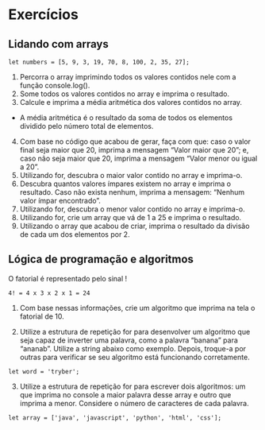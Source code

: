 # Exercícios

## Lidando com arrays

```
let numbers = [5, 9, 3, 19, 70, 8, 100, 2, 35, 27];
```

1. Percorra o array imprimindo todos os valores contidos nele com a função console.log().
2. Some todos os valores contidos no array e imprima o resultado.
3. Calcule e imprima a média aritmética dos valores contidos no array.
* A média aritmética é o resultado da soma de todos os elementos dividido pelo número total de elementos.
4. Com base no código que acabou de gerar, faça com que: caso o valor final seja maior que 20, imprima a mensagem “Valor maior que 20”; e, caso não seja maior que 20, imprima a mensagem “Valor menor ou igual a 20”.
5. Utilizando for, descubra o maior valor contido no array e imprima-o.
6. Descubra quantos valores ímpares existem no array e imprima o resultado. Caso não exista nenhum, imprima a mensagem: “Nenhum valor ímpar encontrado”.
7. Utilizando for, descubra o menor valor contido no array e imprima-o.
8. Utilizando for, crie um array que vá de 1 a 25 e imprima o resultado.
9. Utilizando o array que acabou de criar, imprima o resultado da divisão de cada um dos elementos por 2.

## Lógica de programação e algoritmos

O fatorial é representado pelo sinal !
```
4! = 4 x 3 x 2 x 1 = 24
```
1. Com base nessas informações, crie um algoritmo que imprima na tela o fatorial de 10.

2. Utilize a estrutura de repetição for para desenvolver um algoritmo que seja capaz de inverter uma palavra, como a palavra “banana” para “ananab”. Utilize a string abaixo como exemplo. Depois, troque-a por outras para verificar se seu algoritmo está funcionando corretamente.
```
let word = 'tryber';
```
3. Utilize a estrutura de repetição for para escrever dois algoritmos: um que imprima no console a maior palavra desse array e outro que imprima a menor. Considere o número de caracteres de cada palavra.
```
let array = ['java', 'javascript', 'python', 'html', 'css'];
```
